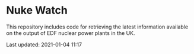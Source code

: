 # Nuke Watch

This repository includes code for retrieving the latest information available on the output of EDF nuclear power plants in the UK.

Last updated: 2021-01-04 11:17